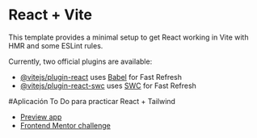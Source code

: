# React + Vite

This template provides a minimal setup to get React working in Vite with HMR and some ESLint rules.

Currently, two official plugins are available:

-   [@vitejs/plugin-react](https://github.com/vitejs/vite-plugin-react/blob/main/packages/plugin-react/README.md) uses [Babel](https://babeljs.io/) for Fast Refresh
-   [@vitejs/plugin-react-swc](https://github.com/vitejs/vite-plugin-react-swc) uses [SWC](https://swc.rs/) for Fast Refresh

#Aplicación To Do para practicar React + Tailwind

-   [Preview app](https://marcotodoapp.netlify.app/)
-   [Frontend Mentor challenge](https://www.frontendmentor.io/challenges/todo-app-Su1_KokOW)
